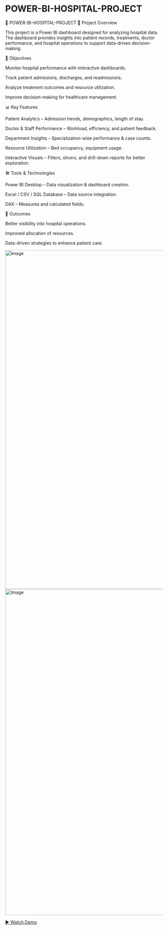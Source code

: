 # POWER-BI-HOSPITAL-PROJECT

🏥 POWER-BI-HOSPITAL-PROJECT
📌 Project Overview

This project is a Power BI dashboard designed for analyzing hospital data. The dashboard provides insights into patient records, treatments, doctor performance, and hospital operations to support data-driven decision-making.

🎯 Objectives

Monitor hospital performance with interactive dashboards.

Track patient admissions, discharges, and readmissions.

Analyze treatment outcomes and resource utilization.

Improve decision-making for healthcare management.

📊 Key Features

Patient Analytics – Admission trends, demographics, length of stay.

Doctor & Staff Performance – Workload, efficiency, and patient feedback.

Department Insights – Specialization-wise performance & case counts.

Resource Utilization – Bed occupancy, equipment usage.

Interactive Visuals – Filters, slicers, and drill-down reports for better exploration.

🛠️ Tools & Technologies

Power BI Desktop – Data visualization & dashboard creation.

Excel / CSV / SQL Database – Data source integration.

DAX – Measures and calculated fields.

🚀 Outcomes

Better visibility into hospital operations.

Improved allocation of resources.

Data-driven strategies to enhance patient care.

<img width="1920" height="1080" alt="Image" src="https://github.com/user-attachments/assets/f4153024-6fe0-40d7-8b37-896b21110482" />

<img width="1919" height="1039" alt="Image" src="https://github.com/user-attachments/assets/5b9b1ae8-a9f4-459e-9a8f-e5a4e663664e" />

[▶️ Watch Demo](https://youtu.be/0r-Zml5F9Ig)




